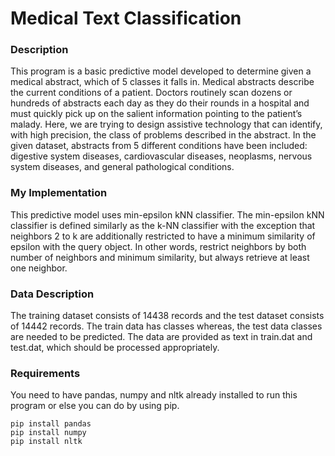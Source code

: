 # Medical Text Classification

### Description
This program is a basic predictive model developed to determine given a medical abstract, which of 5 classes it falls in.
Medical abstracts describe the current conditions of a patient. Doctors routinely scan dozens or hundreds of abstracts each day as they do their rounds in a hospital and must quickly pick up on the salient information pointing to the patient’s malady. Here, we are trying to design assistive technology that can identify, with high precision, the class of problems
described in the abstract. In the given dataset, abstracts from 5 different conditions have been included: digestive system diseases, cardiovascular diseases, neoplasms, nervous system diseases, and general pathological conditions.

### My Implementation
This predictive model uses min-epsilon kNN classifier. The min-epsilon kNN classifier is defined similarly as the k-NN classifier with the exception that neighbors 2 to k are additionally restricted to have a minimum similarity of epsilon with
the query object. In other words, restrict neighbors by both number of neighbors and minimum similarity, but always retrieve at least one neighbor.

### Data Description
The training dataset consists of 14438 records and the test dataset consists of 14442 records. The train data has classes whereas, the test data classes are needed to be predicted.
The data are provided as text in train.dat and test.dat, which should be processed appropriately.

### Requirements
You need to have pandas, numpy and nltk already installed to run this program or else you can do by using pip.
```
pip install pandas
pip install numpy
pip install nltk
```

